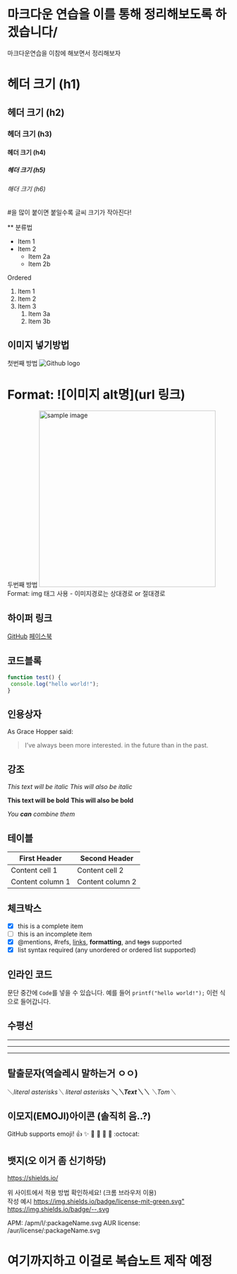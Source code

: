 # 마크다운 연습을 이를 통해 정리해보도록 하겠습니다/
마크다운연습을 이참에 해보면서 정리해보자
# 헤더 크기 (h1) 
## 헤더 크기 (h2) 
### 헤더 크기 (h3) 
#### 헤더 크기 (h4) 
##### 헤더 크기 (h5) 
###### 해더 크기 (h6)
#을 많이 붙이면 붙일수록 글씨 크기가 작아진다!  
  
** 분류법 
* Item 1 
* Item 2 
    * Item 2a 
    * Item 2b 

Ordered 
1. Item 1 
1. Item 2 
1. Item 3 
    1. Item 3a 
    1. Item 3b 
## 이미지 넣기방법
첫번째 방법 
![Github logo](/images/markdown_logo.jpg) 
# Format: ![이미지 alt명](url 링크) 

두번째 방법 
<a href="#"><img src="https://github.com/..각자절대경로../images/markdown_syntax.jpg" width="400px" alt="sample image"></a> 
Format: img 태그 사용 - 이미지경로는 상대경로 or 절대경로  
## 하이퍼 링크
[GitHub](http://github.com "깃허브")
[페이스북](https://ko-kr.facebook.com/ "페이스북")
## 코드블록
```javascript 
function test() { 
 console.log("hello world!"); 
} 
```
## 인용상자
As Grace Hopper said: 

> I’ve always been more interested. 
> in the future than in the past.
## 강조
*This text will be italic* 
_This will also be italic_ 

**This text will be bold** 
__This will also be bold__ 

*You **can** combine them*
## 테이블
First Header | Second Header 
------------ | ------------- 
Content cell 1 | Content cell 2 
Content column 1 | Content column 2
## 체크박스
- [x] this is a complete item 
- [ ] this is an incomplete item 
- [x] @mentions, #refs, [links](), **formatting**, and <del>tags</del> supported 
- [x] list syntax required (any unordered or ordered list supported)
## 인라인 코드
문단 중간에 `Code`를 넣을 수 있습니다. 
예를 들어 `printf("hello world!");` 이런 식으로 들어갑니다.
## 수평선
--- 
*** 
___
## 탈출문자(역슬레시 말하는거 ㅇㅇ)
＼*literal asterisks＼* 
*literal asterisks* 
__＼*＼*Text＼*＼*__ 
_＼_Tom＼__
## 이모지(EMOJI)아이콘 (솔직히 음..?)
GitHub supports emoji! 
:+1: :sparkles: :camel: :tada: 
:rocket: :metal: :octocat:
## 뱃지(오 이거 좀 신기하당)
https://shields.io/

위 사이트에서 적용 방법 확인하세요! (크롬 브라우저 이용)  
작성 예시 
<https://img.shields.io/badge/license-mit-green.svg"> 
https://img.shields.io/badge/--.svg 

APM: /apm/l/:packageName.svg 
AUR license: /aur/license/:packageName.svg
# 여기까지하고 이걸로 복습노트 제작 예정
